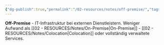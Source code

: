 ```yaml
---
{"dg-publish":true,"permalink":"/02-resources/notes/off-premise/","tags":["infrastruktur/extern","informatik/server/ausgelagert"],"noteIcon":"","updated":"2025-09-10T17:01:52.000+02:00"}
---
```



**Off-Premise** - IT-Infrastruktur bei externen Dienstleistern.
Weniger Aufwand als [[02 - RESOURCES/Notes/On-Premise\|On-Premise]] - [[02 - RESOURCES/Notes/Colocation\|Colocation]] oder vollständig verwaltete Services.